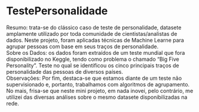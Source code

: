 # TestePersonalidade
Resumo: trata-se do clássico caso de teste de personalidade, datasete amplamente utilizado por toda comunidade de cientistas/analistas de dados.
Neste projeto, foram aplicadas técnicas de Machine Learne para agrupar pessoas com base em seus traços de personalidade.  
Sobre os Dados: os dados foram extraídos de um teste mundial que fora disponibilizado no Keggle, tendo como problema o chamado “Big Five Personality”.
Teste no qual se identificou os cinco principais traços de personalidade das pessoas de diversos países.  
Observações: Por fim, destaca-se que estamos diante de um teste não supervisionado e, portanto, trabalhamos com algoritmos de agrupamento. 
No mais, frisa-se que neste mini projeto, em nada  inovei, pelo contrário, me utilizei das diversas análises sobre o mesmo datasete disponibilizadas na rede. 
